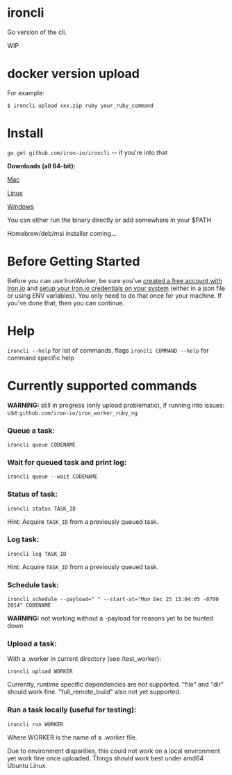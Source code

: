 ironcli
=======

Go version of the cli. 

WIP

# docker version upload

For example:

`$ ironcli upload xxx.zip ruby your_ruby_command`

# Install

`go get github.com/iron-io/ironcli` -- if you're into that

__Downloads (all 64-bit):__

[Mac](https://github.com/iron-io/ironcli/releases/download/v0.0.2-alpha/ironcli_mac)

[Linux](https://github.com/iron-io/ironcli/releases/download/v0.0.2-alpha/ironcli_linux)

[Windows](https://github.com/iron-io/ironcli/releases/download/v0.0.2-alpha/ironcli.exe)

You can either run the binary directly or add somewhere in your $PATH

Homebrew/deb/msi installer coming...

# Before Getting Started

Before you can use IronWorker, be sure you've [created a free account with
Iron.io](http://www.iron.io)
and [setup your Iron.io credentials on your
system](http://dev.iron.io/worker/reference/configuration/) (either in a json
file or using ENV variables). You only need to do that once for your machine. If
you've done that, then you can continue.

# Help

`ironcli --help` for list of commands, flags
`ironcli COMMAND --help` for command specific help

# Currently supported commands

__WARNING:__ still in progress (only upload problematic), if running into issues: use `github.com/iron-io/iron_worker_ruby_ng`

### Queue a task: 

`ironcli queue CODENAME`

### Wait for queued task and print log: 

`ironcli queue --wait CODENAME`

### Status of task:

`ironcli status TASK_ID`

Hint: Acquire `TASK_ID` from a previously queued task.

### Log task:

`ironcli log TASK_ID`

Hint: Acquire `TASK_ID` from a previously queued task.

### Schedule task:

`ironcli schedule --payload=" " --start-at="Mon Dec 25 15:04:05 -0700 2014" CODENAME`

__WARNING:__ not working without a -payload for reasons yet to be hunted down

### Upload a task:

With a .worker in current directory (see /test\_worker):

`ironcli upload WORKER`

Currently, runtime specific dependencies are not supported. "file" and "dir"
should work fine. "full\_remote\_build" also not yet supported.

### Run a task locally (useful for testing):

`ironcli run WORKER`

Where WORKER is the name of a .worker file.

Due to environment disparities, this could not work on a local environment yet
work fine once uploaded. Things should work best under amd64 Ubuntu Linux.
